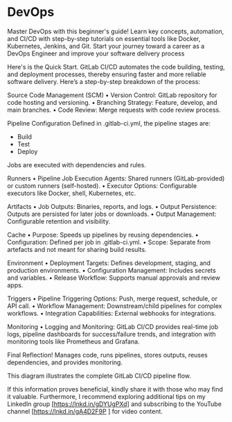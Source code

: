 # DevOps
Master DevOps with this beginner's guide! Learn key concepts, automation, and CI/CD with step-by-step tutorials on essential tools like Docker, Kubernetes, Jenkins, and Git. Start your journey toward a career as a DevOps Engineer and improve your software delivery process

Here's is the Quick Start.
GitLab CI/CD automates the code building, testing, and deployment processes, thereby ensuring faster and more reliable software delivery. Here’s a step-by-step breakdown of the process:

Source Code Management (SCM)
	•	Version Control: GitLab repository for code hosting and versioning.
	•	Branching Strategy: Feature, develop, and main branches.
	•	Code Review: Merge requests with code review process.

Pipeline Configuration
Defined in .gitlab-ci.yml, the pipeline stages are:

- Build
- Test
- Deploy

Jobs are executed with dependencies and rules.

Runners
	•	Pipeline Job Execution Agents: Shared runners (GitLab-provided) or custom runners (self-hosted).
	•	Executor Options: Configurable executors like Docker, shell, Kubernetes, etc.

Artifacts
	•	Job Outputs: Binaries, reports, and logs.
	•	Output Persistence: Outputs are persisted for later jobs or downloads.
	•	Output Management: Configurable retention and visibility.

Cache
	•	Purpose: Speeds up pipelines by reusing dependencies.
	•	Configuration: Defined per job in .gitlab-ci.yml.
	•	Scope: Separate from artefacts and not meant for sharing build results.

Environment
	•	Deployment Targets: Defines development, staging, and production environments.
	•	Configuration Management: Includes secrets and variables.
	•	Release Workflow: Supports manual approvals and review apps.

Triggers
	•	Pipeline Triggering Options: Push, merge request, schedule, or API call.
	•	Workflow Management: Downstream/child pipelines for complex workflows.
	•	Integration Capabilities: External webhooks for integrations.

Monitoring
	•	Logging and Monitoring: GitLab CI/CD provides real-time job logs, pipeline dashboards for success/failure trends, and integration with monitoring tools like Prometheus and Grafana.

Final Reflection!
Manages code, runs pipelines, stores outputs, reuses dependencies, and provides monitoring.

This diagram illustrates the complete GitLab CI/CD pipeline flow.

If this information proves beneficial, kindly share it with those who may find it valuable. Furthermore, I recommend exploring additional tips on my LinkedIn group [https://lnkd.in/gDYUgPXd] and subscribing to the YouTube channel [https://lnkd.in/gA4D2F9P ] for video content.
